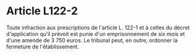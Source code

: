 # Article L122-2

Toute infraction aux prescriptions de l'article L. 122-1 et à celles du décret d'application qu'il prévoit est punie d'un emprisonnement de six mois et d'une amende de 3 750 euros. Le tribunal peut, en outre, ordonner la fermeture de l'établissement.
